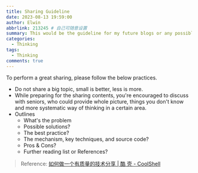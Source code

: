 ```yaml
---
title: Sharing Guideline
date: 2023-08-13 19:59:00
author: Elwin
abbrlink: 213245 # 自己可随意设置
summary: This would be the guideline for my future blogs or any possible presentation
categories: 
  - Thinking
tags:
  - Thinking
comments: true
---
```


To perform a great sharing, please follow the below practices.

- Do not share a big topic, small is better, less is more.
- While preparing for the sharing contents, you're encouraged to discuss with seniors, who could provide whole picture, things you don't know and more systematic way of thinking in a certain area.
- Outlines
  - What's the problem
  - Possible solutions?
  - The best practice?
  - The mechanism, key techniques, and source code?
  - Pros & Cons?
  - Further reading list or References?



> Reference: [如何做一个有质量的技术分享 | 酷 壳 - CoolShell](https://coolshell.cn/articles/21589.html)